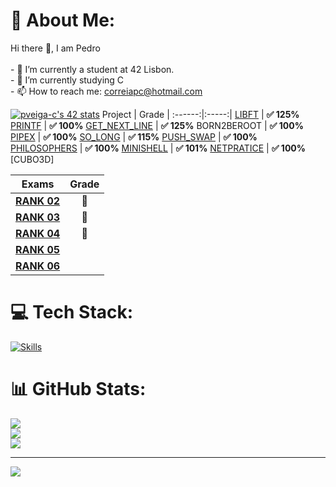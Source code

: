 # 💫 About Me:
Hi there 👋, I am Pedro<br><br>- 🔭 I’m currently a student at 42 Lisbon.<br>- 🌱 I’m currently studying C<br>- 📫  How to reach me: correiapc@hotmail.com<br>

[![pveiga-c's 42 stats](https://badge.mediaplus.ma/binary/pveiga-c?UM6P=off)](https://github.com/oakoudad/badge42)
Project | Grade | 
:------:|:-----:|
[LIBFT](https://github.com/pveiga-c/libft_42) | **:white_check_mark: 125%**
[PRINTF](https://github.com/pveiga-c/ft_printf_42) | **:white_check_mark: 100%**
[GET_NEXT_LINE](https://github.com/pveiga-c/get_next_line_42) | **:white_check_mark: 125%**
BORN2BEROOT | **:white_check_mark: 100%**
[PIPEX](https://github.com/pveiga-c/pipex_42) | **:white_check_mark: 100%**
[SO_LONG](https://github.com/pveiga-c/so_long_42) | **:white_check_mark: 115%**
[PUSH_SWAP](https://github.com/pveiga-c/push_swap_42) | **:white_check_mark: 100%**
[PHILOSOPHERS](https://github.com/pveiga-c/philosophers_42) | **:white_check_mark: 100%**
[MINISHELL](https://github.com/pveiga-c/minishell_42) | **:white_check_mark: 101%**
[NETPRATICE](https://github.com/pveiga-c/netPtratice_42) | **:white_check_mark: 100%**
[CUBO3D]

Exams | Grade | 
:-------:|:-----:|
[**RANK 02**](https://github.com/pveiga-c/Exam_42/tree/main/Rank%202) | :100:
[**RANK 03**](https://github.com/pveiga-c/Exam_42/tree/main/Rank%203) | :100:
[**RANK 04**](https://github.com/pveiga-c/Exam_42/tree/main/Rank%204) | :100:
[**RANK 05**](https://github.com/pveiga-c/Exam_42/tree/main/Rank%205) |
[**RANK 06**](https://github.com/pveiga-c/Exam_42/tree/main/Rank%206/mini_serv) |

# 💻 Tech Stack:
[![Skills](https://skillicons.dev/icons?i=c,cmake,bash,linux,github,git,githubactions,vim,vscode,eclipse,discord,linkedin,instagram,gmail)](https://skillicons.dev)
# 📊 GitHub Stats:
![](https://github-readme-stats.vercel.app/api?username=pveiga-c&theme=monokai&hide_border=true&include_all_commits=false&count_private=true)<br/>
![](https://github-readme-streak-stats.herokuapp.com/?user=pveiga-c&theme=monokai&hide_border=true)<br/>
![](https://github-readme-stats.vercel.app/api/top-langs/?username=pveiga-c&theme=monokai&hide_border=true&include_all_commits=false&count_private=true&layout=compact)

---
[![](https://visitcount.itsvg.in/api?id=pveiga-c&icon=0&color=0)](https://visitcount.itsvg.in)

<!-- Proudly created with GPRM ( https://gprm.itsvg.in ) -->
